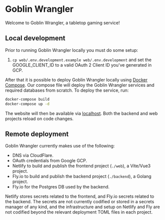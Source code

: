 # Goblin Wrangler
Welcome to Goblin Wrangler, a tabletop gaming service!

## Local development
Prior to running Goblin Wrangler locally you must do some setup:

1. `cp web/.env.development.example web/.env.development` and set the GOOGLE_CLIENT_ID to a valid OAuth 2 Client ID you've generated in GCP.

After that it is possible to deploy Goblin Wrangler locally using [Docker Compose](https://docs.docker.com/compose/). Our compose file will deploy the 
Goblin Wrangler services and required databases from scratch. To deploy the service, run:

```bash
docker-compose build
docker-compose up -d
```

The website will then be available via [localhost](http://localhost:3000). Both the backend and web projects reload on code changes.

## Remote deployment

Goblin Wrangler currently makes use of the following:
* DNS via CloudFlare.
* OAuth credentials from Google GCP.
* Netlify to build and publish the frontend project (`./web`), a Vite/Vue3 project.
* Fly.io to build and publish the backend project (`./backend`), a Golang project.
* Fly.io for the Postgres DB used by the backend.

Netlify stores secrets related to the frontend, and Fly.io secrets related to the backend. The secrets are not currently codified
or stored in a secrets manager of any kind, and the infrastructure and setup on Netlify and Fly are not codified beyond the relevant
deployment TOML files in each project.